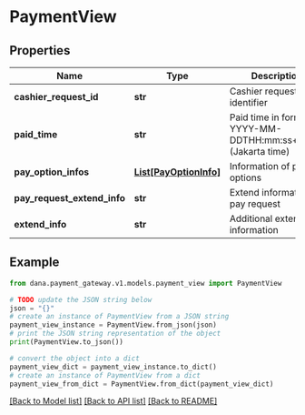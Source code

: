# PaymentView


## Properties

Name | Type | Description | Notes
------------ | ------------- | ------------- | -------------
**cashier_request_id** | **str** | Cashier request identifier | 
**paid_time** | **str** | Paid time in format YYYY-MM-DDTHH:mm:ss+07:00 (Jakarta time) | 
**pay_option_infos** | [**List[PayOptionInfo]**](PayOptionInfo.md) | Information of pay options | 
**pay_request_extend_info** | **str** | Extend information of pay request | [optional] 
**extend_info** | **str** | Additional extend information | [optional] 

## Example

```python
from dana.payment_gateway.v1.models.payment_view import PaymentView

# TODO update the JSON string below
json = "{}"
# create an instance of PaymentView from a JSON string
payment_view_instance = PaymentView.from_json(json)
# print the JSON string representation of the object
print(PaymentView.to_json())

# convert the object into a dict
payment_view_dict = payment_view_instance.to_dict()
# create an instance of PaymentView from a dict
payment_view_from_dict = PaymentView.from_dict(payment_view_dict)
```
[[Back to Model list]](../README.md#documentation-for-models) [[Back to API list]](../README.md#documentation-for-api-endpoints) [[Back to README]](../README.md)


